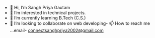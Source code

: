 - 👋 Hi, I’m Sangh Priya Gautam
- 👀 I’m interested in technical projects.
- 🌱 I’m currently learning B.Tech (C.S.)
- 💞️ I’m looking to collaborate on web developing- 📫 How to reach me ...email- connectsanghpriya2002@gmail.com

<!---
Sanghu01/Sanghu01 is a ✨ special ✨ repository because its `README.md` (this file) appears on your GitHub profile.
You can click the Preview link to take a look at your changes.
--->
